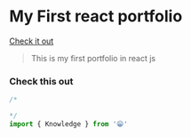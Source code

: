# My First react portfolio

[Check it out](johnwaithira.vercel.app)

> This is my first portfolio in react js 

### Check this out 

```js
/*          

*/
import { Knowledge } from '😁'
```